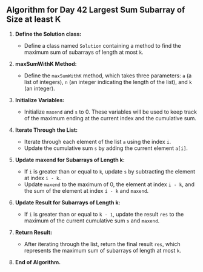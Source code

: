 ## Algorithm for Day 42 **Largest Sum Subarray of Size at least K**

1. **Define the Solution class:**
   - Define a class named `Solution` containing a method to find the maximum sum of subarrays of length at most `k`.

2. **maxSumWithK Method:**
   - Define the `maxSumWithK` method, which takes three parameters: `a` (a list of integers), `n` (an integer indicating the length of the list), and `k` (an integer).

3. **Initialize Variables:**
   - Initialize `maxend` and `s` to 0. These variables will be used to keep track of the maximum ending at the current index and the cumulative sum.

4. **Iterate Through the List:**
   - Iterate through each element of the list `a` using the index `i`.
   - Update the cumulative sum `s` by adding the current element `a[i]`.

5. **Update maxend for Subarrays of Length k:**
   - If `i` is greater than or equal to `k`, update `s` by subtracting the element at index `i - k`.
   - Update `maxend` to the maximum of 0, the element at index `i - k`, and the sum of the element at index `i - k` and `maxend`.

6. **Update Result for Subarrays of Length k:**
   - If `i` is greater than or equal to `k - 1`, update the result `res` to the maximum of the current cumulative sum `s` and `maxend`.

7. **Return Result:**
   - After iterating through the list, return the final result `res`, which represents the maximum sum of subarrays of length at most `k`.

8. **End of Algorithm.**

